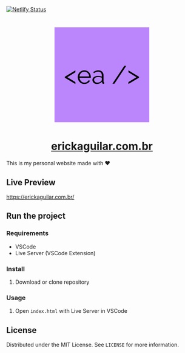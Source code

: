 [![Netlify Status](https://api.netlify.com/api/v1/badges/a90f14a4-3244-45ad-95e5-b596f6fb7585/deploy-status)](https://app.netlify.com/sites/erickaguilar/deploys)


<h1 align="center">
  <img width='250' alt="Erick Aguilar" title="#erickaguilar" src="./src/img/logo-square.png" />
</h1>

<h1 align="center">
  <a href="#"> erickaguilar.com.br </a>
</h1>

This is my personal website made with ❤️

## Live Preview
https://erickaguilar.com.br/

## Run the project

### Requirements
* VSCode
* Live Server (VSCode Extension)

### Install
1. Download or clone repository

### Usage
1. Open `index.html` with Live Server in VSCode

## License

Distributed under the MIT License. See `LICENSE` for more information.
